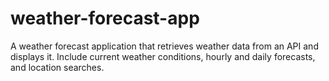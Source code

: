 # weather-forecast-app
A weather forecast application that retrieves weather data from an API and displays it. Include current weather conditions, hourly and daily forecasts, and location searches.
